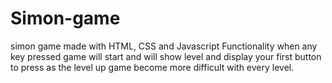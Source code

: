 # Simon-game
simon game made with HTML, CSS and Javascript 
Functionality when any key pressed game will start and will show level and display your first button to press as the level up  game become more difficult with every level.

